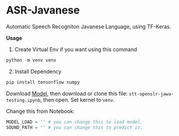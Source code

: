 # ASR-Javanese
Automatic Speech Recogniton Javanese Language, using TF-Keras.

**Usage**
1. Create Virtual Env if you want using this command
```python
python -m venv venv
```
2. Install Dependency
```python
pip install tensorflow numpy
```
Download [Model](https://huggingface.co/johaness14/ASR-Javanese-Language), then download or clone this file: `stt-openslr-jawa-testing.ipynb`, then open. Set kernel to `venv`.

Change this from Notebook:
```python
MODEL_LOAD = '' # you can change this to load model.
SOUND_PATH = '' # you can change this to predict it. 
```
